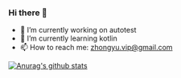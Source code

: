 ### Hi there 👋

<!--
**jongyu/jongyu** is a ✨ _special_ ✨ repository because its `README.md` (this file) appears on your GitHub profile.

Here are some ideas to get you started:

- 🔭 I’m currently working on ...
- 🌱 I’m currently learning ...
- 👯 I’m looking to collaborate on ...
- 🤔 I’m looking for help with ...
- 💬 Ask me about ...
- 📫 How to reach me: ...
- 😄 Pronouns: ...
- ⚡ Fun fact: ...
-->
- 🔭 I’m currently working on autotest
- 🌱 I’m currently learning kotlin
- 📫 How to reach me: zhongyu.vip@gmail.com

[![Anurag's github stats](https://github-readme-stats.vercel.app/api?username=jongyu&show_icons=true)](https://github.com/anuraghazra/github-readme-stats)
